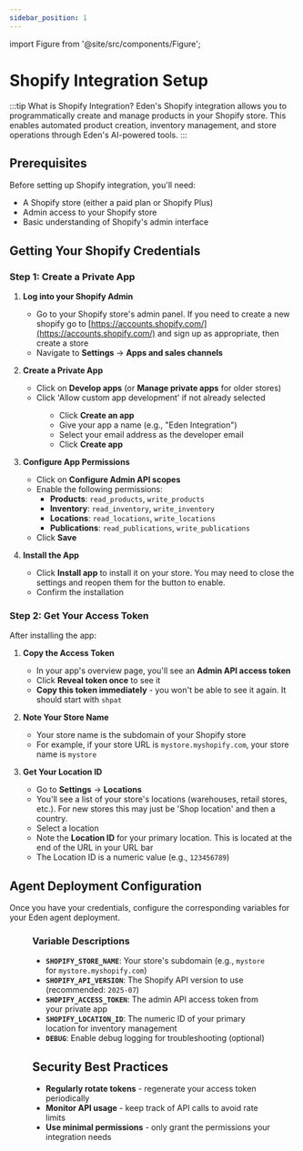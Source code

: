 ```yaml
---
sidebar_position: 1
---
```


import Figure from '@site/src/components/Figure';

# Shopify Integration Setup

:::tip What is Shopify Integration?
Eden's Shopify integration allows you to programmatically create and manage products in your Shopify store. This enables automated product creation, inventory management, and store operations through Eden's AI-powered tools.
:::

## Prerequisites

Before setting up Shopify integration, you'll need:

- A Shopify store (either a paid plan or Shopify Plus)
- Admin access to your Shopify store
- Basic understanding of Shopify's admin interface

## Getting Your Shopify Credentials

### Step 1: Create a Private App

1. **Log into your Shopify Admin**

   - Go to your Shopify store's admin panel. If you need to create a new shopify go to [https://accounts.shopify.com/](https://accounts.shopify.com/) and sign up as appropriate, then create a store
   - Navigate to **Settings** → **Apps and sales channels**

2. **Create a Private App**

   - Click on **Develop apps** (or **Manage private apps** for older stores)
   - Click 'Allow custom app development' if not already selected

   <Figure src="/img/shopify/app-dev.jpg" caption="Allow custom app development" width="50%" />

   - Click **Create an app**
   - Give your app a name (e.g., "Eden Integration")
   - Select your email address as the developer email
   - Click **Create app**

3. **Configure App Permissions**

   - Click on **Configure Admin API scopes**
   - Enable the following permissions:
     - **Products**: `read_products`, `write_products`
     - **Inventory**: `read_inventory`, `write_inventory`
     - **Locations**: `read_locations`, `write_locations`
     - **Publications**: `read_publications`, `write_publications`
   - Click **Save**

4. **Install the App**
   - Click **Install app** to install it on your store. You may need to close the settings and reopen them for the button to enable.
   - Confirm the installation

### Step 2: Get Your Access Token

After installing the app:

1. **Copy the Access Token**

   - In your app's overview page, you'll see an **Admin API access token**
   - Click **Reveal token once** to see it
   - **Copy this token immediately** - you won't be able to see it again. It should start with `shpat`

2. **Note Your Store Name**

   - Your store name is the subdomain of your Shopify store
   - For example, if your store URL is `mystore.myshopify.com`, your store name is `mystore`

   <Figure src="/img/shopify/store-name.png" caption="Store name is pvw15i-8p" width="50%" />

3. **Get Your Location ID**

   - Go to **Settings** → **Locations**
   - You'll see a list of your store's locations (warehouses, retail stores, etc.). For new stores this may just be 'Shop location' and then a country.
   - Select a location
   - Note the **Location ID** for your primary location. This is located at the end of the URL in your URL bar
   - The Location ID is a numeric value (e.g., `123456789`)

   <Figure src="/img/shopify/store-location.png" caption="Store location is 79431860420" width="50%" />

## Agent Deployment Configuration

Once you have your credentials, configure the corresponding variables for your Eden agent deployment.

   <Figure src="/img/shopify/agent-deployment.png" caption="Configure name / API token / location ID for your store" width="75%" />

### Variable Descriptions

- **`SHOPIFY_STORE_NAME`**: Your store's subdomain (e.g., `mystore` for `mystore.myshopify.com`)
- **`SHOPIFY_API_VERSION`**: The Shopify API version to use (recommended: `2025-07`)
- **`SHOPIFY_ACCESS_TOKEN`**: The admin API access token from your private app
- **`SHOPIFY_LOCATION_ID`**: The numeric ID of your primary location for inventory management
- **`DEBUG`**: Enable debug logging for troubleshooting (optional)

## Security Best Practices

- **Regularly rotate tokens** - regenerate your access token periodically
- **Monitor API usage** - keep track of API calls to avoid rate limits
- **Use minimal permissions** - only grant the permissions your integration needs
